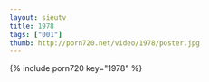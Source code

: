 ```yaml
--- 
layout: sieutv
title: 1978
tags: ["001"]
thumb: http://porn720.net/video/1978/poster.jpg
---
```

{% include porn720 key="1978" %} 
